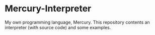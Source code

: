 # Mercury-Interpreter
My own programming language, Mercury. This repository contents an interpreter (with source code) and some examples.
